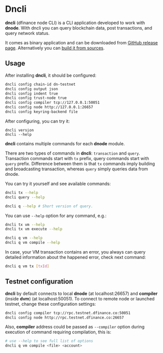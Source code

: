 # Dncli

**dncli** \(dfinance node CLI\) is a CLI application developed to work with **dnode**. With dncli you can query blockchain data, post transactions, and query network status.

It comes as binary application and can be downloaded from [GitHub release page](https://github.com/dfinance/dnode/releases). Alternatively you can [build it from sources](https://github.com/dfinance/dnode).

## Usage

After installing **dncli**, it should be configured:

```bash
dncli config chain-id dn-testnet
dncli config output json
dncli config indent true
dncli config trust-node true
dncli config compiler tcp://127.0.0.1:50051
dncli config node http://127.0.0.1:26657
dncli config keyring-backend file
```

After configuring, you can try it:

```text
dncli version
dncli --help
```

**dncli** contains multiple commands for each **dnode** module.

There are two types of commands in **dncli**: `transaction` and `query`. Transaction commands start with `tx` prefix, query commands start with `query` prefix. Difference between them is that `tx` commands imply building and broadcasting transaction, whereas `query` simply queries data from dnode.

You can try it yourself and see available commands:

```bash
dncli tx --help
dncli query --help

dncli q --help # Short version of query.
```

You can use `--help` option for any command, e.g.:

```bash
dncli tx vm --help
dncli tx vm execute --help

dncli q vm --help
dncli q vm compile --help
```

In case, your VM transaction contains an error, you always can query detailed information about the happened error, check next command:

```bash
dncli q vm tx [txId]
```

## Testnet configuration

**dncli** by default connects to local **dnode** \(at localhost:26657\) and **compiler** \(inside **dvm**\) \(at localhost:50051\). To connect to remote node or launched testnet, change these configuration settings:

```bash
dncli config compiler tcp://rpc.testnet.dfinance.co:50051
dncli config node http://rpc.testnet.dfinance.co:26657
```

Also, **compiler** address could be passed as `--compiler` option during execution of command requiring compilation, this is: 

```bash
# use --help to see full list of options
dncli q vm compile <file> <account>
```

